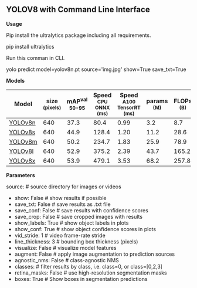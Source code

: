 ## YOLOV8 with Command Line Interface

  

**Usage**

Pip install the ultralytics package including all requirements.  
  
pip install ultralytics  
  
  
Run this comman in CLI.  
  
yolo predict model=yolov8n.pt source='img.jpg' show=True save_txt=True  

**Models**

| Model | size<br><sup>(pixels) | mAP<sup>val<br>50-95 | Speed<br><sup>CPU ONNX<br>(ms) | Speed<br><sup>A100 TensorRT<br>(ms) | params<br><sup>(M) | FLOPs<br><sup>(B) |  
| ------------------------------------------------------------------------------------ | --------------------- | -------------------- | ------------------------------ | ----------------------------------- | ------------------ | ----------------- |  
| [YOLOv8n](https://github.com/ultralytics/assets/releases/download/v0.0.0/yolov8n.pt) | 640 | 37.3 | 80.4 | 0.99 | 3.2 | 8.7 |  
| [YOLOv8s](https://github.com/ultralytics/assets/releases/download/v0.0.0/yolov8s.pt) | 640 | 44.9 | 128.4 | 1.20 | 11.2 | 28.6 |  
| [YOLOv8m](https://github.com/ultralytics/assets/releases/download/v0.0.0/yolov8m.pt) | 640 | 50.2 | 234.7 | 1.83 | 25.9 | 78.9 |  
| [YOLOv8l](https://github.com/ultralytics/assets/releases/download/v0.0.0/yolov8l.pt) | 640 | 52.9 | 375.2 | 2.39 | 43.7 | 165.2 |  
| [YOLOv8x](https://github.com/ultralytics/assets/releases/download/v0.0.0/yolov8x.pt) | 640 | 53.9 | 479.1 | 3.53 | 68.2 | 257.8 |  
  

**Parameters**

 source: # source directory for images or videos  
- show: False # show results if possible  
- save_txt: False # save results as .txt file  
- save_conf: False # save results with confidence scores  
- save_crop: False # save cropped images with results  
- show_labels: True # show object labels in plots  
- show_conf: True # show object confidence scores in plots  
- vid_stride: 1 # video frame-rate stride  
- line_thickness: 3 # bounding box thickness (pixels)  
- visualize: False # visualize model features  
- augment: False # apply image augmentation to prediction sources  
- agnostic_nms: False # class-agnostic NMS  
- classes: # filter results by class, i.e. class=0, or class=[0,2,3]  
- retina_masks: False # use high-resolution segmentation masks  
- boxes: True # Show boxes in segmentation predictions